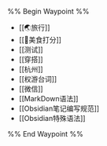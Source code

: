 %% Begin Waypoint %%
- [[🌏旅行]]
- [[🍕美食打分]]
- [[测试]]
- [[穿搭]]
- [[杭州]]
- [[权游台词]]
- [[微信]]
- [[MarkDown语法]]
- [[Obsidian笔记编写规范]]
- [[Obsidian特殊语法]]

%% End Waypoint %%

 
